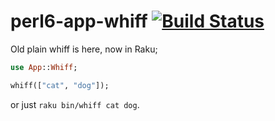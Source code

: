 # perl6-app-whiff  [![Build Status](https://travis-ci.org/Altai-man/perl6-app-whiff.svg?branch=master)](https://travis-ci.org/Altai-man/perl6-app-whiff)

Old plain whiff is here, now in Raku;

```raku
use App::Whiff;

whiff(["cat", "dog"]);
```

or just `raku bin/whiff cat dog`.
